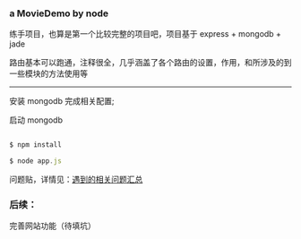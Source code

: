 ### a MovieDemo by node

练手项目，也算是第一个比较完整的项目吧，项目基于 express + mongodb + jade

路由基本可以跑通，注释很全，几乎涵盖了各个路由的设置，作用，和所涉及的到一些模块的方法使用等

---

安装 mongodb 完成相关配置;

启动 mongodb

```js

$ npm install 

$ node app.js

```

问题贴，详情见：<a href="http://hanekaoru.com/?p=1367" target="_blank">遇到的相关问题汇总</a>


### 后续：

完善网站功能（待填坑）

